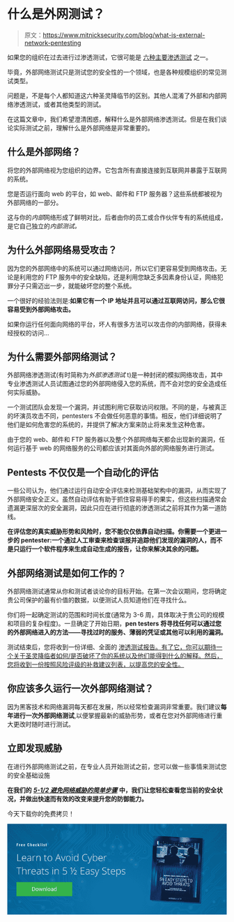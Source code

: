 # 什么是外网测试？

> 原文：<https://www.mitnicksecurity.com/blog/what-is-external-network-pentesting>

如果您的组织在过去进行过[](https://www.mitnicksecurity.com/blog/what-is-penetration-testing)渗透测试，它很可能是 [六种主要渗透测试](https://www.mitnicksecurity.com/blog/understanding-the-6-main-types-of-penetration-testing) 之一。

毕竟，外部网络测试只是测试您的安全性的一个领域，也是各种规模组织的常见测试类型。

问题是，不是每个人都知道这六种圣灵降临节的区别。其他人混淆了外部和内部网络渗透测试，或者其他类型的测试。

在这篇文章中，我们希望澄清困惑，解释什么是外部网络渗透测试。但是在我们谈论实际测试之前，理解什么是外部网络是非常重要的。

## 什么是外部网络？

将您的外部网络视为您组织的边界。它包含所有直接连接到互联网并暴露于互联网的系统。

您是否运行面向 web 的平台，如 web、邮件和 FTP 服务器？这些系统都被视为外部网络的一部分。

这与你的*内部*网络形成了鲜明对比，后者由你的员工或合作伙伴专有的系统组成，是它自己独立的*内部测试。*

## 为什么外部网络易受攻击？

因为您的外部网络中的系统可以通过网络访问，所以它们更容易受到网络攻击。无论是利用您的 FTP 服务中的安全缺陷，还是利用您缺乏多因素身份认证，网络犯罪分子只需迈出一步，就能破坏您的整个系统。

一个很好的经验法则是:**如果它有一个 IP 地址并且可以通过互联网访问，那么它很容易受到外部网络攻击。**

如果你运行任何面向网络的平台，坏人有很多方法可以攻击你的内部网络，获得未经授权的访问...

## 为什么需要外部网络测试？

外部网络渗透测试(有时简称为*外部渗透测试* t)是一种封闭的模拟网络攻击，其中专业渗透测试人员试图通过您的外部网络侵入您的系统，而不会对您的安全造成任何实际威胁。

一个测试团队会发现一个漏洞，并试图利用它获取访问权限。不同的是，与被真正的坏演员攻击不同，pentesters 不会做任何恶意的事情。相反，他们详细说明了他们是如何危害您的系统的，并提供了解决方案来防止将来发生这种危害。

由于您的 web、邮件和 FTP 服务器以及整个外部网络每天都会出现新的漏洞，任何运行基于 web 的网络服务的公司都应该对其面向外部的网络服务进行测试。

## Pentests 不仅仅是一个自动化的评估

一些公司认为，他们通过运行自动安全评估来检测基础架构中的漏洞，从而实现了外部网络安全正义。虽然自动评估有助于抓住容易得手的果实，但这些扫描通常会遗漏更深层次的安全漏洞，因此只应在进行彻底的渗透测试之前将其作为第一道防线。

**在评估您的真实威胁形势和风险时，您不能仅仅依靠自动扫描。你需要一个更进一步的 pentester:一个通过人工审查来检查误报并追踪他们发现的漏洞的人，而不是只运行一个软件程序来生成自动生成的报告，让你来解决其余的问题。**

## 外部网络测试是如何工作的？

外部网络测试通常从你和测试者谈论你的目标开始。在第一次会议期间，您将确定贵公司保护的最有价值的数据，以便测试人员知道他们在寻找什么。

你们将一起确定测试的范围和时间长度(通常为 3-6 周，具体取决于贵公司的规模和项目的复杂程度)。一旦确定了开始日期，**pen testers 将寻找任何可以通过您的外部网络进入的方法——寻找过时的服务、薄弱的凭证或其他可以利用的漏洞。**

测试结束后，您将收到一份详细、全面的 [渗透测试报告。有了它，你可以期待一个关于圣灵降临者如何/是否破坏了你的系统以及他们能得到什么的解释。然后，您将收到一份按照风险评级的补救建议列表，以提高您的安全性。](https://www.mitnicksecurity.com/blog/the-anatomy-of-a-penetration-testing-report-an-infographic)

## 你应该多久运行一次外部网络测试？

因为黑客技术和网络漏洞每天都在发展，所以经常检查漏洞非常重要。我们建议**每年进行一次外部网络测试**,以便掌握最新的威胁形势，或者在您对外部网络进行重大更改时随时进行测试。

## 立即发现威胁

在进行外部网络测试之前，在专业人员开始测试之前，您可以做一些事情来测试您的安全基础设施

**在我们的** [***5-1/2 避免网络威胁的简单步骤***](https://www.mitnicksecurity.com/lp-easy-steps-to-avoid-cyber-threats) **中，我们让您轻松查看您当前的安全状况，并做出快速而有效的改变来提升您的防御能力。**

今天下载你的免费拷贝！

[![New call-to-action](img/95ee2efaa0b0e1050f47338da41f7869.png)](https://cta-redirect.hubspot.com/cta/redirect/3875471/7f9b1de1-cf7c-4700-8892-cdf9402b32cf)